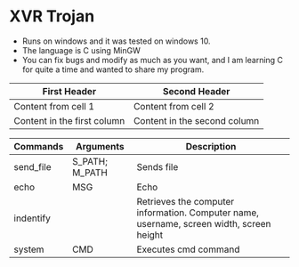 # XVR Trojan
 - Runs on windows and it was tested on windows 10.
 - The language is C using MinGW
 - You can fix bugs and modify as much as you want, and I am learning C for quite a time and wanted to share my program.
 
 First Header | Second Header
------------ | -------------
Content from cell 1 | Content from cell 2
Content in the first column | Content in the second column
 
 Commands | Arguments| Description
 -------- | -------- | -----------
  send_file | S_PATH; M_PATH | Sends file
 echo | MSG | Echo 
 indentify |  | Retrieves the computer information. Computer name, username, screen width, screen height
 system | CMD | Executes cmd command
